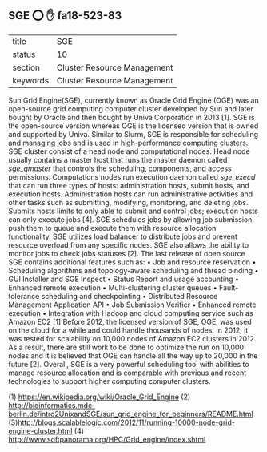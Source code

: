 ## SGE :o: :hand: fa18-523-83


|          |                             |
| -------- | --------------------------- |
| title    | SGE                         | 
| status   | 10                          |
| section  | Cluster Resource Management |
| keywords | Cluster Resource Management |


Sun Grid Engine(SGE), currently known as Oracle Grid Engine (OGE) was an open-source grid computing computer cluster developed by Sun and later bought by Oracle and then bought by Univa Corporation in 2013 [1]. SGE is the open-source version whereas OGE is the licensed version that is owned and supported by Univa. Similar to Slurm, SGE is responsible for scheduling and managing jobs and is used in high-performance computing clusters. 
SGE cluster consist of a head node and computational nodes. Head node usually contains a master host that runs the master daemon called *sge_qmaster* that controls the scheduling, components, and access permissions.  Computations nodes run execution daemon called *sge_execd* that can run three types of hosts: administration hosts, submit hosts, and execution hosts. Administration hosts can run administrative activities and other tasks such as submitting, modifying, monitoring, and deleting jobs. Submits hosts limits to only able to submit and control jobs; execution hosts can only execute jobs [4]. 
SGE schedules jobs by allowing job submission, push them to queue and execute them with resource allocation functionality. SGE utilizes load balancer to distribute jobs and prevent resource overload from any specific nodes. SGE also allows the ability to monitor jobs to check jobs statuses [2]. The last release of open source SGE contains additional features such as:
•	Job and resource reservation
•	Scheduling algorithms and topology-aware scheduling and thread binding
•	GUI Installer and SGE Inspect
•	Status Report and usage accounting
•	Enhanced remote execution
•	Multi-clustering cluster queues
•	Fault-tolerance scheduling and checkpointing
•	Distributed Resource Management Application API
•	Job Submission Verifier
•	Enhanced remote execution
•	Integration with Hadoop and cloud computing service such as Amazon EC2 [1]
Before 2012, the licensed version of SGE, OGE, was used on the cloud for a while and could handle thousands of nodes. In 2012, it was tested for scalability on 10,000 nodes of Amazon EC2 clusters in 2012. As a result, there are still work to be done to optimize the run on 10,000 nodes and it is believed that OGE can handle all the way up to 20,000 in the future [2].
Overall, SGE is a very powerful scheduling tool with abilities to manage resource allocation and is comparable with previous and recent technologies to support higher computing computer clusters. 

(1)	https://en.wikipedia.org/wiki/Oracle_Grid_Engine
(2)	http://bioinformatics.mdc-berlin.de/intro2UnixandSGE/sun_grid_engine_for_beginners/README.html
(3)http://blogs.scalablelogic.com/2012/11/running-10000-node-grid-engine-cluster.html
(4) http://www.softpanorama.org/HPC/Grid_engine/index.shtml

